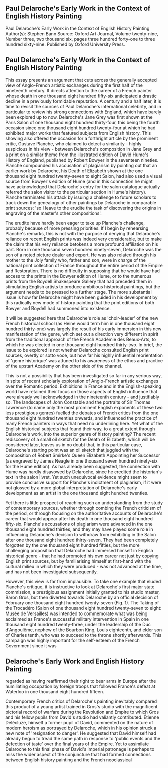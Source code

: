 ## Paul Delaroche's Early Work in the Context of English History Painting

Paul Delaroche's Early Work in the Context of English History Painting Author(s): Stephen Bann Source: Oxford Art Journal, Volume twenty-nine, Number three, two thousand six, pages three hundred forty-one to three hundred sixty-nine. Published by Oxford University Press.


## Paul Delaroche's Early Work in the Context of English History Painting

This essay presents an argument that cuts across the generally accepted view of Anglo-French artistic exchanges during the first half of the nineteenth century. It directs attention to the career of a French painter whose death in one thousand eight hundred fifty-six anticipated a drastic decline in a previously formidable reputation. A century and a half later, it is time to revisit the sources of Paul Delaroche's international celebrity, and in particular to review his strong connections with England, which have barely been explored up to now. Delaroche's Jane Grey was first shown at the Paris Salon of one thousand eight hundred thirty-four, this being the fourth occasion since one thousand eight hundred twenty-four at which he had exhibited major works that featured subjects from English history. This showing also offered the occasion for a forthright article by the prominent critic, Gustave Planche, who claimed to detect a similarity - highly suspicious in his view - between Delaroche's composition in Jane Grey and a print on a similar theme from the illustrated edition of David Hume's History of England, published by Robert Bowyer in the seventeen nineties. Planche compounded his accusation of plagiarism by pointing out that an earlier work by Delaroche, his Death of Elizabeth shown at the one thousand eight hundred twenty-seven to eight Salon, had also used a visual source from Bowyer's edition of Hume (and in this connection he might have acknowledged that Delaroche's entry for the salon catalogue actually referred the salon visitor to the particular section in Hume's history). Planche terminated his attack by issuing a challenge to future scholars to track down the genealogy of other paintings by Delaroche in comparable print sources: 'so I leave to the erudite the task of discovering the origins in engraving of the master's other compositions'.

The erudite have hardly been eager to take up Planche's challenge, probably because of more pressing priorities. If I begin by rehearsing Planche's remarks, this is not with the purpose of denying that Delaroche's reliance on recent English prints was indeed very considerable, but to make the claim that his very reliance betokens a more profound affiliation on his part. Born in one thousand seven hundred ninety-seven, Delaroche was the son of a noted picture dealer and expert. He was also related through his mother to the Joly family who, father and son, were in charge of the national print collection of France throughout the entire period of the Empire and Restoration. There is no difficulty in supposing that he would have had access to the prints in the Bowyer edition of Hume, or to the numerous prints from the Boydell Shakespeare Gallery that had preceded them in stimulating English artists to produce ambitious historical paintings, but the argument needs to be pressed to a further stage. The more substantial issue is how far Delaroche might have been guided in his development by this radically new mode of history painting that the print editions of both Bowyer and Boydell had summoned into existence.

It will be suggested here that Delaroche's role as 'choir-leader' of the new French historical school (as Heine would term him in one thousand eight hundred thirty-one) was largely the result of his early immersion in this new manifestation of the genre, which set out a direction very different in spirit from the traditional approach of the French Académie des Beaux-Arts, to which he was elected in one thousand eight hundred thirty-two. In brief, the issue to be explored is not whether Delaroche consulted English print sources, overtly or sotto voce, but how far his highly influential reorientation of 'genre historique' was attuned to his awareness of the ethos and practice of the upstart Academy on the other side of the channel.

This is not a possibility that has been investigated so far in any serious way, in spite of recent scholarly exploration of Anglo-French artistic exchanges over the Romantic period. Exhibitions in France and in the English-speaking world have retained their focus on those aspects of English influence that were already well acknowledged in the nineteenth century - and justifiably so. The landscapes of John Constable and the portraits of Sir Thomas Lawrence (to name only the most prominent English exponents of these two less prestigious genres) fuelled the debates of French critics from the one thousand eight hundred twenties onwards, and influenced the practice of many French painters in ways that need no underlining here. Yet what of the English historical subjects that found their way, to a great extent through Delaroche's work, into the superior genre of history painting? The recent rediscovery of a small oil sketch for the Death of Elizabeth, which will be considered later, leaves us in no doubt that, in this particular case, Delaroche's starting point was an oil sketch that juggled with the composition of Robert Smirke's Queen Elizabeth Appointing her Successor (as engraved by James Neagle in one thousand seven hundred ninety-six for the Hume edition). As has already been suggested, the connection with Hume was hardly disavowed by Delaroche, since he credited the historian's text in the salon livret. Yet such unequivocal evidence might seem to provide conclusive support for Planche's indictment of plagiarism, if it were not glossed by a more global interpretation of Delaroche's early development as an artist in the one thousand eight hundred twenties.

Yet there is little prospect of reaching such an understanding from the study of contemporary sources, whether through combing the French criticism of the period, or through focusing on the authoritative accounts of Delaroche's career that would appear after his death in one thousand eight hundred fifty-six. Planche's accusations of plagiarism were advanced in the one thousand eight hundred thirties, and they may have played some role in influencing Delaroche's decision to withdraw from exhibiting in the Salon after one thousand eight hundred thirty-seven. They had been completely forgotten by the one thousand eight hundred fifties, but the more challenging proposition that Delaroche had immersed himself in English historical genre - that he had promoted his own career not just by copying English print sources, but by familiarising himself at first-hand with the cultural milieu in which they were produced - was not advanced at the time, and has not been investigated subsequently.

However, this view is far from implausible. To take one example that eluded Planche's critique, it is instructive to look at Delaroche's first major state commission, a prestigious assignment initially granted to his studio master, Baron Gros, but then diverted towards Delaroche by an official decision of February one thousand eight hundred twenty-seven (Fig. 1). The Taking of the Trocadéro (Salon of one thousand eight hundred twenty-seven to eight: Musée de Versailles) was intended to commemorate what was being acclaimed as France's successful military intervention in Spain in one thousand eight hundred twenty-three, under the leadership of the Duc d'Angoulême, nephew of the Bourbon King, Louis eighteenth, and elder son of Charles tenth, who was to succeed to the throne shortly afterwards. This campaign was highly important for the self-esteem of the French Government since it was


## Delaroche's Early Work and English History Painting

regarded as having reaffirmed their right to bear arms in Europe after the humiliating occupation by foreign troops that followed France's defeat at Waterloo in one thousand eight hundred fifteen.

Contemporary French critics of Delaroche's painting inevitably compared this product of a young artist trained in Gros's studio with the magnificent pictorial record of warfare during the Revolution and Empire to which Gros and his fellow pupils from David's studio had valiantly contributed. Étienne Delécluze, himself a former pupil of David, commented on the nature of modern heroism as portrayed by Delaroche, which in his opinion struck a new note of 'resignation to danger'. He suggested that David himself had already begun to tread the same path in response to 'public events and the defection of taste' over the final years of the Empire. Yet to assimilate Delaroche to this final phase of David's imperial patronage is perhaps to miss the wider aspect of the conjuncture that had formed connections between English history painting and the French neoclassical